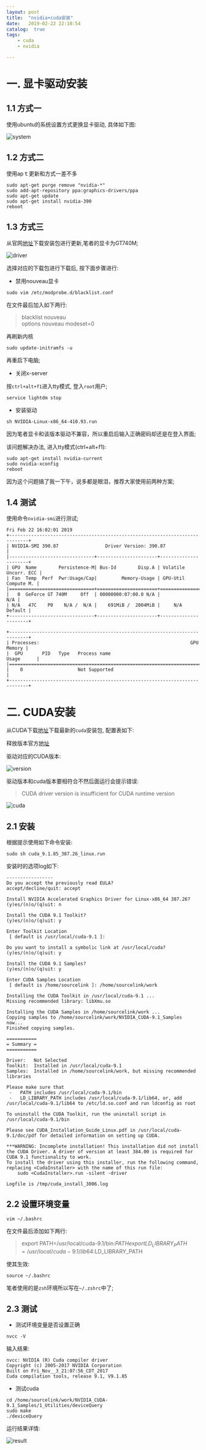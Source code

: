 ```yaml
---
layout: post
title:  "nvidia+cuda安装"
date:   2019-02-22 22:10:54
catalog:  true
tags:
    - cuda
    - nvidia

---
```



# 一. 显卡驱动安装

## 1.1 方式一

使用ubuntu的系统设置方式更换显卡驱动, 具体如下图:  

![system](/images/ASR/nvidiaCudaInstall/system_install_nvaidia_driver.png)



## 1.2 方式二

使用apｔ更新和方式一差不多

```
sudo apt-get purge remove "nvidia-*"
sudo add-apt-repository ppa:graphics-drivers/ppa
sudo apt-get update
sudo apt-get install nvidia-390
reboot 
```

## 1.3 方式三

从官网[地址](https://www.geforce.com/drivers)下载安装包进行更新,笔者的显卡为GT740M;

![driver](/images/ASR/nvidiaCudaInstall/fix_install.png)

选择对应的下载包进行下载后, 按下面步骤进行:  

- 禁用nouveau显卡

```
sudo vim /etc/modprobe.d/blacklist.conf
```

在文件最后加入如下两行:  

> blacklist nouveau  
options nouveau modeset=0

再刷新内核

```
sudo update-initramfs -u
```

再重启下电脑; 

- 关闭x-server

按`ctrl+alt+f1`进入tty模式, 登入`root`用户;  

```
service lightdm stop
```

- 安装驱动

```
sh NVIDIA-Linux-x86_64-410.93.run
```

因为笔者显卡和该版本驱动不兼容，所以重启后输入正确密码却还是在登入界面; 

该问题解决办法, 进入tty模式(ctrl+alt+f1):  

```
sudo apt-get install nvidia-current
sudo nvidia-xconfig
reboot
```

因为这个问题搞了我一下午，说多都是眼泪，推荐大家使用前两种方案; 

## 1.4 测试

使用命令`nvidia-smi`进行测试;  

```
Fri Feb 22 16:02:01 2019       
+-----------------------------------------------------------------------------+
| NVIDIA-SMI 390.87                 Driver Version: 390.87                    |
|-------------------------------+----------------------+----------------------+
| GPU  Name        Persistence-M| Bus-Id        Disp.A | Volatile Uncorr. ECC |
| Fan  Temp  Perf  Pwr:Usage/Cap|         Memory-Usage | GPU-Util  Compute M. |
|===============================+======================+======================|
|   0  GeForce GT 740M     Off  | 00000000:07:00.0 N/A |                  N/A |
| N/A   47C    P0    N/A /  N/A |    691MiB /  2004MiB |     N/A      Default |
+-------------------------------+----------------------+----------------------+
                                                                               
+-----------------------------------------------------------------------------+
| Processes:                                                       GPU Memory |
|  GPU       PID   Type   Process name                             Usage      |
|=============================================================================|
|    0                    Not Supported                                       |
+-----------------------------------------------------------------------------+
```


# 二. CUDA安装


从CUDA下载[地址](https://developer.nvidia.com/cuda-toolkit)下载最新的`cuda`安装包, 配置表如下: 

释放版本官方[地址](https://developer.nvidia.com/cuda-toolkit-archive)

驱动对应的CUDA版本:  

![version](/images/ASR/nvidiaCudaInstall/cuda_about_dirver_version.png)

驱动版本和cuda版本要相符合不然后面运行会提示错误:  

> CUDA driver version is insufficient for CUDA runtime version

![cuda](/images/ASR/nvidiaCudaInstall/cuda_info.png)

## 2.1 安装

根据提示使用如下命令安装:  

```
sudo sh cuda_9.1.85_387.26_linux.run
```

安装时的选项log如下:  

```
-----------------
Do you accept the previously read EULA?
accept/decline/quit: accept

Install NVIDIA Accelerated Graphics Driver for Linux-x86_64 387.26?
(y)es/(n)o/(q)uit: n

Install the CUDA 9.1 Toolkit?
(y)es/(n)o/(q)uit: y

Enter Toolkit Location
 [ default is /usr/local/cuda-9.1 ]: 

Do you want to install a symbolic link at /usr/local/cuda?
(y)es/(n)o/(q)uit: y

Install the CUDA 9.1 Samples?
(y)es/(n)o/(q)uit: y

Enter CUDA Samples Location
 [ default is /home/sourcelink ]: /home/sourcelink/work

Installing the CUDA Toolkit in /usr/local/cuda-9.1 ...
Missing recommended library: libXmu.so

Installing the CUDA Samples in /home/sourcelink/work ...
Copying samples to /home/sourcelink/work/NVIDIA_CUDA-9.1_Samples now...
Finished copying samples.

===========
= Summary =
===========

Driver:   Not Selected
Toolkit:  Installed in /usr/local/cuda-9.1
Samples:  Installed in /home/sourcelink/work, but missing recommended libraries

Please make sure that
 -   PATH includes /usr/local/cuda-9.1/bin
 -   LD_LIBRARY_PATH includes /usr/local/cuda-9.1/lib64, or, add /usr/local/cuda-9.1/lib64 to /etc/ld.so.conf and run ldconfig as root

To uninstall the CUDA Toolkit, run the uninstall script in /usr/local/cuda-9.1/bin

Please see CUDA_Installation_Guide_Linux.pdf in /usr/local/cuda-9.1/doc/pdf for detailed information on setting up CUDA.

***WARNING: Incomplete installation! This installation did not install the CUDA Driver. A driver of version at least 384.00 is required for CUDA 9.1 functionality to work.
To install the driver using this installer, run the following command, replacing <CudaInstaller> with the name of this run file:
    sudo <CudaInstaller>.run -silent -driver

Logfile is /tmp/cuda_install_3006.log
```

## 2.2 设置环境变量


```
vim ~/.bashrc
```

在文件最后添加如下两行:  

> export PATH=/usr/local/cuda-9.1/bin:$PATH  
export LD_LIBRARY_PATH=/usr/local/cuda-9.1/lib64:$LD_LIBRARY_PATH

使其生效:  

```
source ~/.bashrc
```

笔者使用的是`zsh`环境所以写在`~/.zshrc`中了;


## 2.3 测试

- 测试环境变量是否设置正确
```
nvcc -V
```

输入结果:  

```
nvcc: NVIDIA (R) Cuda compiler driver
Copyright (c) 2005-2017 NVIDIA Corporation
Built on Fri_Nov__3_21:07:56_CDT_2017
Cuda compilation tools, release 9.1, V9.1.85
```

- 测试cuda

```
cd /home/sourcelink/work/NVIDIA_CUDA-9.1_Samples/1_Utilities/deviceQuery
sudo make
./deviceQuery
```

运行结果详情:  

![result](/images/ASR/nvidiaCudaInstall/cuda_test.png)

















